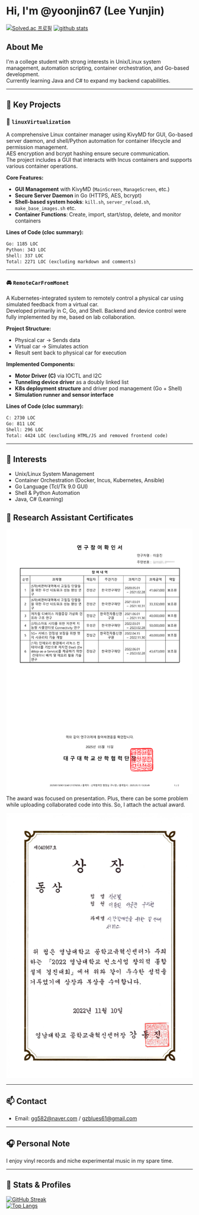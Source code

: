
# Hi, I'm @yoonjin67 (Lee Yunjin)

[![Solved.ac 프로필](http://mazassumnida.wtf/api/generate_badge?boj=yoonjin67)](https://solved.ac/yoonjin67)
[![github stats](https://github-readme-stats.vercel.app/api?username=yoonjin67)](https://github.com/anuraghazra/github-readme-stats)

## About Me

I'm a college student with strong interests in Unix/Linux system management, automation scripting, container orchestration, and Go-based development.  
Currently learning Java and C# to expand my backend capabilities.

---

## 🧩 Key Projects

### 🔧 `linuxVirtualization`
A comprehensive Linux container manager using KivyMD for GUI, Go-based server daemon, and shell/Python automation for container lifecycle and permission management.  
AES encryption and bcrypt hashing ensure secure communication.  
The project includes a GUI that interacts with Incus containers and supports various container operations.

**Core Features:**
- **GUI Management** with KivyMD (`MainScreen`, `ManageScreen`, etc.)
- **Secure Server Daemon** in Go (HTTPS, AES, bcrypt)
- **Shell-based system hooks**: `kill.sh`, `server_reload.sh`, `make_base_images.sh` etc.
- **Container Functions**: Create, import, start/stop, delete, and monitor containers

**Lines of Code (cloc summary):**
```
Go: 1185 LOC  
Python: 343 LOC  
Shell: 337 LOC  
Total: 2271 LOC (excluding markdown and comments)
```

---

### 🚘 `RemoteCarFromMonet`
A Kubernetes-integrated system to remotely control a physical car using simulated feedback from a virtual car.  
Developed primarily in C, Go, and Shell. Backend and device control were fully implemented by me, based on lab collaboration.

**Project Structure:**
- Physical car → Sends data  
- Virtual car → Simulates action  
- Result sent back to physical car for execution

**Implemented Components:**
- **Motor Driver (C)** via IOCTL and I2C  
- **Tunneling device driver** as a doubly linked list  
- **K8s deployment structure** and driver pod management (Go + Shell)  
- **Simulation runner and sensor interface**

**Lines of Code (cloc summary):**
```
C: 2730 LOC  
Go: 811 LOC  
Shell: 296 LOC  
Total: 4424 LOC (excluding HTML/JS and removed frontend code)
```


---

## 🧠 Interests

- Unix/Linux System Management
- Container Orchestration (Docker, Incus, Kubernetes, Ansible)
- Go Language (Tcl/Tk 9.0 GUI)
- Shell & Python Automation
- Java, C# (Learning)
## 🧠 Research Assistant Certificates
![Researches](./certs.png)
The award was focused on presentation.
Plus, there can be some problem while uploading collaborated code into this.
So, I attach the actual award.

![Awards](./award.png)

---

## 📫 Contact

- Email: [gg582@naver.com](mailto:gg582@naver.com) / [gzblues61@gmail.com](mailto:gzblues61@gmail.com)

---


## 🎧 Personal Note

I enjoy vinyl records and niche experimental music in my spare time.

---

## 🔗 Stats & Profiles

[![GitHub Streak](http://github-readme-streak-stats.herokuapp.com?user=yoonjin67&theme=dark)](https://git.io/streak-stats)  
[![Top Langs](https://github-readme-stats.vercel.app/api/top-langs/?username=yoonjin67&layout=compact&theme=dark&exclude_repo=BaekjoonProblemSolvingCollections,linux-grate-10percent-overclock-test,RIOTOS-car,DOOM)](https://github.com/anuraghazra/github-readme-stats)
